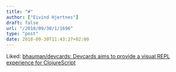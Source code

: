 ```yaml
---
title: "#"
author: ["Eivind Hjertnes"]
draft: false
url: "/2018/09/30/1/1696"
type: "post"
date: 2018-09-30T11:43:27+02:00
---
```


Liked: [bhauman/devcards: Devcards
aims to provide a visual REPL experience for ClojureScript](https://github.com/bhauman/devcards)
